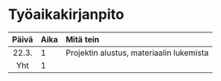 # Työaikakirjanpito

| Päivä | Aika | Mitä tein |
| :----:|:-----| :---------|
| 22.3. | 1    | Projektin alustus, materiaalin lukemista|
| Yht   | 1    | |
